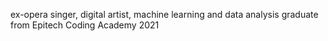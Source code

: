 ex-opera singer, digital artist, machine learning and data analysis graduate from Epitech Coding Academy 2021

<!---
szkjn/szkjn is a ✨ special ✨ repository because its `README.md` (this file) appears on your GitHub profile.
You can click the Preview link to take a look at your changes.
--->
